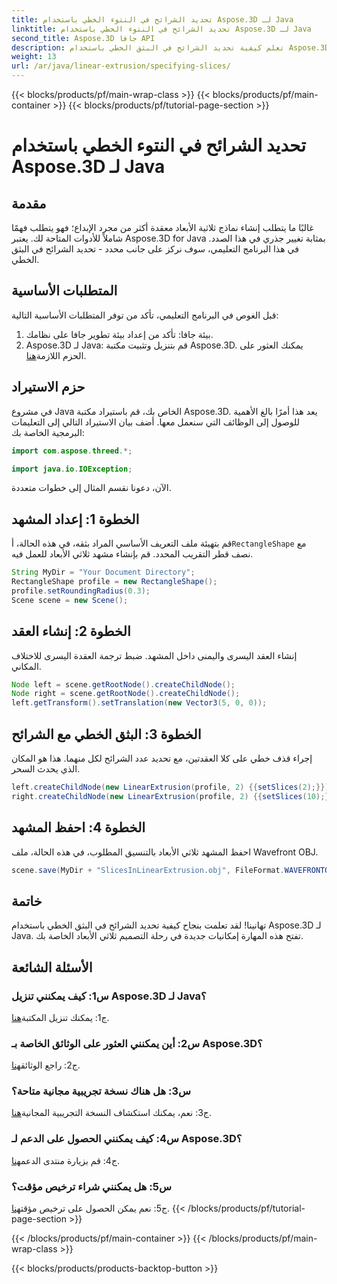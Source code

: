 ```yaml
---
title: تحديد الشرائح في النتوء الخطي باستخدام Aspose.3D لـ Java
linktitle: تحديد الشرائح في النتوء الخطي باستخدام Aspose.3D لـ Java
second_title: Aspose.3D جافا API
description: تعلم كيفية تحديد الشرائح في البثق الخطي باستخدام Aspose.3D لـ Java. ارفع مهاراتك في تصميم النماذج ثلاثية الأبعاد باستخدام هذا الدليل المفصّل خطوة بخطوة.
weight: 13
url: /ar/java/linear-extrusion/specifying-slices/
---
```


{{< blocks/products/pf/main-wrap-class >}}
{{< blocks/products/pf/main-container >}}
{{< blocks/products/pf/tutorial-page-section >}}

# تحديد الشرائح في النتوء الخطي باستخدام Aspose.3D لـ Java

## مقدمة

غالبًا ما يتطلب إنشاء نماذج ثلاثية الأبعاد معقدة أكثر من مجرد الإبداع؛ فهو يتطلب فهمًا شاملاً للأدوات المتاحة لك. يعتبر Aspose.3D for Java بمثابة تغيير جذري في هذا الصدد. في هذا البرنامج التعليمي، سوف نركز على جانب محدد - تحديد الشرائح في البثق الخطي.

## المتطلبات الأساسية

قبل الغوص في البرنامج التعليمي، تأكد من توفر المتطلبات الأساسية التالية:

1. بيئة جافا: تأكد من إعداد بيئة تطوير جافا على نظامك.
2.  Aspose.3D لـ Java: قم بتنزيل وتثبيت مكتبة Aspose.3D. يمكنك العثور على الحزم اللازمة[هنا](https://releases.aspose.com/3d/java/).

## حزم الاستيراد

في مشروع Java الخاص بك، قم باستيراد مكتبة Aspose.3D. يعد هذا أمرًا بالغ الأهمية للوصول إلى الوظائف التي سنعمل معها. أضف بيان الاستيراد التالي إلى التعليمات البرمجية الخاصة بك:

```java
import com.aspose.threed.*;

import java.io.IOException;
```

الآن، دعونا نقسم المثال إلى خطوات متعددة.

## الخطوة 1: إعداد المشهد

قم بتهيئة ملف التعريف الأساسي المراد بثقه، في هذه الحالة، أ`RectangleShape` مع نصف قطر التقريب المحدد. قم بإنشاء مشهد ثلاثي الأبعاد للعمل فيه.

```java
String MyDir = "Your Document Directory";
RectangleShape profile = new RectangleShape();
profile.setRoundingRadius(0.3);
Scene scene = new Scene();
```

## الخطوة 2: إنشاء العقد

إنشاء العقد اليسرى واليمنى داخل المشهد. ضبط ترجمة العقدة اليسرى للاختلاف المكاني.

```java
Node left = scene.getRootNode().createChildNode();
Node right = scene.getRootNode().createChildNode();
left.getTransform().setTranslation(new Vector3(5, 0, 0));
```

## الخطوة 3: البثق الخطي مع الشرائح

إجراء قذف خطي على كلا العقدتين، مع تحديد عدد الشرائح لكل منهما. هذا هو المكان الذي يحدث السحر.

```java
left.createChildNode(new LinearExtrusion(profile, 2) {{setSlices(2);}});
right.createChildNode(new LinearExtrusion(profile, 2) {{setSlices(10);}});
```

## الخطوة 4: احفظ المشهد

احفظ المشهد ثلاثي الأبعاد بالتنسيق المطلوب، في هذه الحالة، ملف Wavefront OBJ.

```java
scene.save(MyDir + "SlicesInLinearExtrusion.obj", FileFormat.WAVEFRONTOBJ);
```

## خاتمة

تهانينا! لقد تعلمت بنجاح كيفية تحديد الشرائح في البثق الخطي باستخدام Aspose.3D لـ Java. تفتح هذه المهارة إمكانيات جديدة في رحلة التصميم ثلاثي الأبعاد الخاصة بك.

## الأسئلة الشائعة

### س1: كيف يمكنني تنزيل Aspose.3D لـ Java؟

 ج1: يمكنك تنزيل المكتبة[هنا](https://releases.aspose.com/3d/java/).

### س2: أين يمكنني العثور على الوثائق الخاصة بـ Aspose.3D؟

 ج2: راجع الوثائق[هنا](https://reference.aspose.com/3d/java/).

### س3: هل هناك نسخة تجريبية مجانية متاحة؟

 ج3: نعم، يمكنك استكشاف النسخة التجريبية المجانية[هنا](https://releases.aspose.com/).

### س4: كيف يمكنني الحصول على الدعم لـ Aspose.3D؟

 ج4: قم بزيارة منتدى الدعم[هنا](https://forum.aspose.com/c/3d/18).

### س5: هل يمكنني شراء ترخيص مؤقت؟

 ج5: نعم يمكن الحصول على ترخيص مؤقت[هنا](https://purchase.aspose.com/temporary-license/).
{{< /blocks/products/pf/tutorial-page-section >}}

{{< /blocks/products/pf/main-container >}}
{{< /blocks/products/pf/main-wrap-class >}}

{{< blocks/products/products-backtop-button >}}
